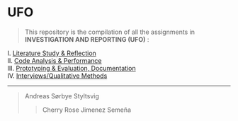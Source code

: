 # UFO

> This repository is the compilation of all the assignments in <b>INVESTIGATION AND REPORTING (UFO)</b> :

I. [Literature Study & Reflection](https://github.com/cph-cs241/UFO_Compilation/tree/master/I.LiteratureStudyAndReflection) <br>
II. [Code Analysis & Performance](https://github.com/cph-cs241/UFO_Compilation/tree/master/II.%20Code%20Analysis) <br>
III. [Prototyping & Evaluation, Documentation](https://github.com/cph-cs241/UFO_Compilation/tree/master/III.%20Prototyping%20%26%20Evaluation)<br>
IV. [Interviews/Qualitative Methods](https://github.com/cph-cs241/UFO_Compilation/tree/master/IV.%20Interviews)


---
> Andreas Sørbye Styltsvig
>> Cherry Rose Jimenez Semeña
